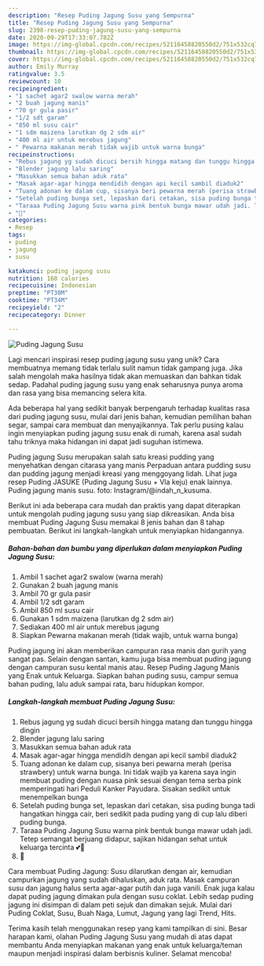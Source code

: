 ```yaml
---
description: "Resep Puding Jagung Susu yang Sempurna"
title: "Resep Puding Jagung Susu yang Sempurna"
slug: 2398-resep-puding-jagung-susu-yang-sempurna
date: 2020-09-29T17:33:07.782Z
image: https://img-global.cpcdn.com/recipes/52116458820550d2/751x532cq70/puding-jagung-susu-foto-resep-utama.jpg
thumbnail: https://img-global.cpcdn.com/recipes/52116458820550d2/751x532cq70/puding-jagung-susu-foto-resep-utama.jpg
cover: https://img-global.cpcdn.com/recipes/52116458820550d2/751x532cq70/puding-jagung-susu-foto-resep-utama.jpg
author: Emily Murray
ratingvalue: 3.5
reviewcount: 10
recipeingredient:
- "1 sachet agar2 swalow warna merah"
- "2 buah jagung manis"
- "70 gr gula pasir"
- "1/2 sdt garam"
- "850 ml susu cair"
- "1 sdm maizena larutkan dg 2 sdm air"
- "400 ml air untuk merebus jagung"
- " Pewarna makanan merah tidak wajib untuk warna bunga"
recipeinstructions:
- "Rebus jagung yg sudah dicuci bersih hingga matang dan tunggu hingga dingin"
- "Blender jagung lalu saring"
- "Masukkan semua bahan aduk rata"
- "Masak agar-agar hingga mendidih dengan api kecil sambil diaduk2"
- "Tuang adonan ke dalam cup, sisanya beri pewarna merah (perisa strawbery) untuk warna bunga. Ini tidak wajib ya karena saya ingin membuat puding dengan nuasa pink sesuai dengan tema serba pink memperingati hari Peduli Kanker Payudara. Sisakan sedikit untuk menempelkan bunga"
- "Setelah puding bunga set, lepaskan dari cetakan, sisa puding bunga tadi hangatkan hingga cair, beri sedikit pada puding yang di cup lalu diberi puding bunga."
- "Taraaa Puding Jagung Susu warna pink bentuk bunga mawar udah jadi. Tetep semangat berjuang didapur, sajikan hidangan sehat untuk keluarga tercinta 💕🥰"
- "🥰"
categories:
- Resep
tags:
- puding
- jagung
- susu

katakunci: puding jagung susu 
nutrition: 168 calories
recipecuisine: Indonesian
preptime: "PT30M"
cooktime: "PT34M"
recipeyield: "2"
recipecategory: Dinner

---
```



![Puding Jagung Susu](https://img-global.cpcdn.com/recipes/52116458820550d2/751x532cq70/puding-jagung-susu-foto-resep-utama.jpg)

Lagi mencari inspirasi resep puding jagung susu yang unik? Cara membuatnya memang tidak terlalu sulit namun tidak gampang juga. Jika salah mengolah maka hasilnya tidak akan memuaskan dan bahkan tidak sedap. Padahal puding jagung susu yang enak seharusnya punya aroma dan rasa yang bisa memancing selera kita.

Ada beberapa hal yang sedikit banyak berpengaruh terhadap kualitas rasa dari puding jagung susu, mulai dari jenis bahan, kemudian pemilihan bahan segar, sampai cara membuat dan menyajikannya. Tak perlu pusing kalau ingin menyiapkan puding jagung susu enak di rumah, karena asal sudah tahu triknya maka hidangan ini dapat jadi suguhan istimewa.

Puding jagung Susu merupakan salah satu kreasi pudding yang menyehatkan dengan citarasa yang manis Perpaduan antara pudding susu dan pudding jagung menjadi kreasi yang menggoyang lidah. Lihat juga resep Puding JASUKE (Puding Jagung Susu + Vla keju) enak lainnya. Puding jagung manis susu. foto: Instagram/@indah_n_kusuma.


Berikut ini ada beberapa cara mudah dan praktis yang dapat diterapkan untuk mengolah puding jagung susu yang siap dikreasikan. Anda bisa membuat Puding Jagung Susu memakai 8 jenis bahan dan 8 tahap pembuatan. Berikut ini langkah-langkah untuk menyiapkan hidangannya.

<!--inarticleads1-->

##### Bahan-bahan dan bumbu yang diperlukan dalam menyiapkan Puding Jagung Susu:

1. Ambil 1 sachet agar2 swalow (warna merah)
1. Gunakan 2 buah jagung manis
1. Ambil 70 gr gula pasir
1. Ambil 1/2 sdt garam
1. Ambil 850 ml susu cair
1. Gunakan 1 sdm maizena (larutkan dg 2 sdm air)
1. Sediakan 400 ml air untuk merebus jagung
1. Siapkan  Pewarna makanan merah (tidak wajib, untuk warna bunga)


Puding jagung ini akan memberikan campuran rasa manis dan gurih yang sangat pas. Selain dengan santan, kamu juga bisa membuat puding jagung dengan campuran susu kental manis atau. Resep Puding Jagung Manis yang Enak untuk Keluarga. Siapkan bahan puding susu, campur semua bahan puding, lalu aduk sampai rata, baru hidupkan kompor. 

<!--inarticleads2-->

##### Langkah-langkah membuat Puding Jagung Susu:

1. Rebus jagung yg sudah dicuci bersih hingga matang dan tunggu hingga dingin
1. Blender jagung lalu saring
1. Masukkan semua bahan aduk rata
1. Masak agar-agar hingga mendidih dengan api kecil sambil diaduk2
1. Tuang adonan ke dalam cup, sisanya beri pewarna merah (perisa strawbery) untuk warna bunga. Ini tidak wajib ya karena saya ingin membuat puding dengan nuasa pink sesuai dengan tema serba pink memperingati hari Peduli Kanker Payudara. Sisakan sedikit untuk menempelkan bunga
1. Setelah puding bunga set, lepaskan dari cetakan, sisa puding bunga tadi hangatkan hingga cair, beri sedikit pada puding yang di cup lalu diberi puding bunga.
1. Taraaa Puding Jagung Susu warna pink bentuk bunga mawar udah jadi. Tetep semangat berjuang didapur, sajikan hidangan sehat untuk keluarga tercinta 💕🥰
1. 🥰


Cara membuat Puding Jagung: Susu dilarutkan dengan air, kemudian campurkan jagung yang sudah dihaluskan, aduk rata. Masak campuran susu dan jagung halus serta agar-agar putih dan juga vanili. Enak juga kalau dapat puding jagung dimakan pula dengan susu coklat. Lebih sedap puding jagung ini disimpan di dalam peti sejuk dan dimakan sejuk. Mulai dari Puding Coklat, Susu, Buah Naga, Lumut, Jagung yang lagi Trend, Hits. 

Terima kasih telah menggunakan resep yang kami tampilkan di sini. Besar harapan kami, olahan Puding Jagung Susu yang mudah di atas dapat membantu Anda menyiapkan makanan yang enak untuk keluarga/teman maupun menjadi inspirasi dalam berbisnis kuliner. Selamat mencoba!
